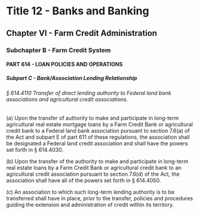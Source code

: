 
# Title 12 - Banks and Banking
## Chapter VI - Farm Credit Administration
### Subchapter B - Farm Credit System
#### PART 614 - LOAN POLICIES AND OPERATIONS
##### Subpart C - Bank/Association Lending Relationship
###### § 614.4110 Transfer of direct lending authority to Federal land bank associations and agricultural credit associations.

(a) Upon the transfer of authority to make and participate in long-term agricultural real estate mortgage loans by a Farm Credit Bank or agricultural credit bank to a Federal land bank association pursuant to section 7.6(a) of the Act and subpart E of part 611 of these regulations, the association shall be designated a Federal land credit association and shall have the powers set forth in § 614.4030.

(b) Upon the transfer of the authority to make and participate in long-term real estate loans by a Farm Credit Bank or agricultural credit bank to an agricultural credit association pursuant to section 7.6(d) of the Act, the association shall have all of the powers set forth in § 614.4050.

(c) An association to which such long-term lending authority is to be transferred shall have in place, prior to the transfer, policies and procedures guiding the extension and administration of credit within its territory.
